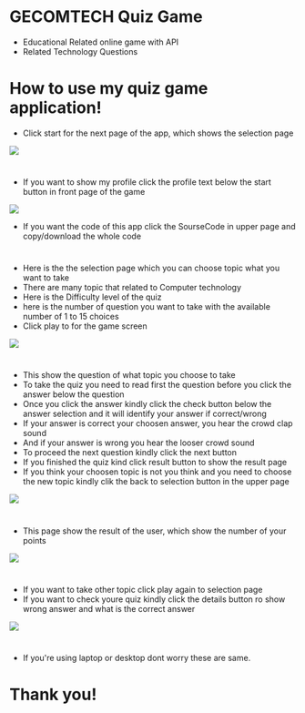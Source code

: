 ﻿# GECOMTECH Quiz Game

* Educational Related online game with API 
* Related Technology Questions


#
# How to use my quiz game application!
* Click start for the next page of the app, which shows the selection  page
<img src="images/first.jpg">

#
* If you want to show my profile click the profile text below the start button in front page of the game
<img src="images/profile.jpg">

* If you want the code of this app click the SourseCode in upper page and copy/download the whole code


#

* Here is the the selection page which you can choose topic what you want to take
* There are many topic that related to Computer technology
* Here is the Difficulty level of the quiz
* here is the number of question you want to take with the available number of 1 to 15 choices
* Click play to for the game screen
<img src="images/second.jpg">

# 
* This show the question of what topic you choose to take
* To take the quiz you need to read first the question before you click the answer below the question
* Once you click the answer kindly click the check button below the answer selection and it will identify your answer if correct/wrong
* If your answer is correct your choosen answer, you hear the crowd clap sound
* And if your answer is wrong  you hear the looser crowd sound
* To proceed the next question kindly click the next button
* If you finished the quiz kind click result button to show the result page
* If you think your choosen topic is not you think and you need to choose the new topic kindly clik the back to selection button in the upper page
<img src="images/third.jpg">

#

* This page show the result of the user, which show the number of your points
<img src="images/result.jpg">

#

* If you want to take other topic click play again to selection page
* If you want to check youre quiz kindly click the details button ro show wrong answer and what is the correct answer
<img src="images/detail.jpg">

# 

* If you're using laptop or desktop dont worry these are same.
# Thank you!






